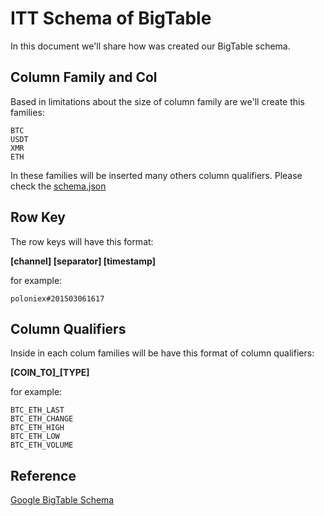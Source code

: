 # ITT Schema of BigTable 
In this document we'll share how was created our BigTable schema.


## Column Family and Col
Based in limitations about the size of column family are we'll create this families:

    BTC
    USDT
    XMR
    ETH

In these families will be inserted many others column qualifiers. Please check the [schema.json](schema.json)

## Row Key
The row keys will have this format:

**[channel] [separator] [timestamp]** 

for example:

    poloniex#201503061617

## Column Qualifiers
Inside in each colum families will be have this format of column qualifiers:

**[COIN_TO]_[TYPE]**

for example:

    BTC_ETH_LAST
    BTC_ETH_CHANGE
    BTC_ETH_HIGH
    BTC_ETH_LOW
    BTC_ETH_VOLUME 

## Reference
[Google BigTable Schema](https://cloud.google.com/bigtable/docs/schema-design)
